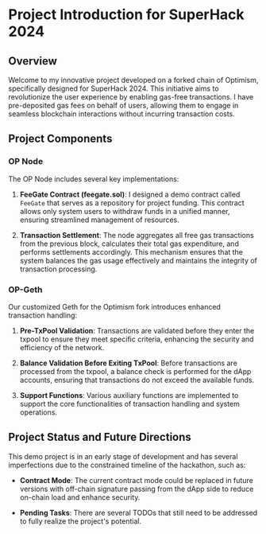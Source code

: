 # Project Introduction for SuperHack 2024

## Overview

Welcome to my innovative project developed on a forked chain of Optimism, specifically designed for SuperHack 2024. This initiative aims to revolutionize the user experience by enabling gas-free transactions. I have pre-deposited gas fees on behalf of users, allowing them to engage in seamless blockchain interactions without incurring transaction costs.

## Project Components

### OP Node

The OP Node includes several key implementations:

1. **FeeGate Contract (feegate.sol)**: I designed a demo contract called `FeeGate` that serves as a repository for project funding. This contract allows only system users to withdraw funds in a unified manner, ensuring streamlined management of resources.
   
2. **Transaction Settlement**: The node aggregates all free gas transactions from the previous block, calculates their total gas expenditure, and performs settlements accordingly. This mechanism ensures that the system balances the gas usage effectively and maintains the integrity of transaction processing.

### OP-Geth

Our customized Geth for the Optimism fork introduces enhanced transaction handling:

1. **Pre-TxPool Validation**: Transactions are validated before they enter the txpool to ensure they meet specific criteria, enhancing the security and efficiency of the network.
   
2. **Balance Validation Before Exiting TxPool**: Before transactions are processed from the txpool, a balance check is performed for the dApp accounts, ensuring that transactions do not exceed the available funds.
   
3. **Support Functions**: Various auxiliary functions are implemented to support the core functionalities of transaction handling and system operations.

## Project Status and Future Directions

This demo project is in an early stage of development and has several imperfections due to the constrained timeline of the hackathon, such as:

- **Contract Mode**: The current contract mode could be replaced in future versions with off-chain signature passing from the dApp side to reduce on-chain load and enhance security.
  
- **Pending Tasks**: There are several TODOs that still need to be addressed to fully realize the project's potential.

